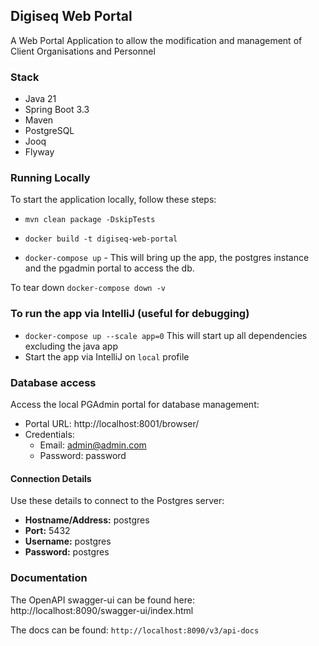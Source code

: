 ## Digiseq Web Portal
A Web Portal Application to allow the modification and management of Client Organisations and Personnel

### Stack
- Java 21
- Spring Boot 3.3
- Maven
- PostgreSQL
- Jooq
- Flyway

### Running Locally

To start the application locally, follow these steps:

- `mvn clean package -DskipTests`

- `docker build -t digiseq-web-portal`

- `docker-compose up` - This will bring up the app, the postgres instance and the pgadmin portal to access the db.

To tear down
`docker-compose down -v`
### To run the app via IntelliJ (useful for debugging)

- `docker-compose up --scale app=0` This will start up all dependencies excluding the java app
- Start the app via IntelliJ on `local` profile


### Database access
Access the local PGAdmin portal for database management:

- Portal URL: http://localhost:8001/browser/
- Credentials:
  - Email: admin@admin.com
  - Password: password
#### Connection Details
Use these details to connect to the Postgres server:

- **Hostname/Address:** postgres 
- **Port:** 5432
- **Username:** postgres
- **Password:** postgres


### Documentation
The OpenAPI swagger-ui can be found here: http://localhost:8090/swagger-ui/index.html

The docs can be found: `http://localhost:8090/v3/api-docs`